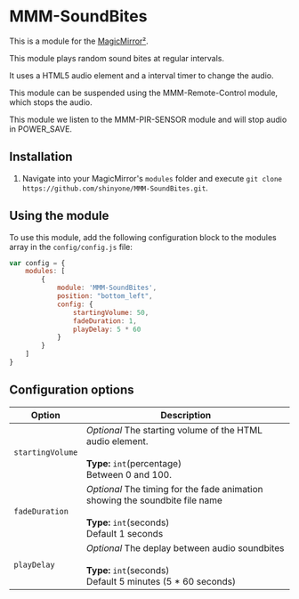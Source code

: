 # MMM-SoundBites

This is a module for the [MagicMirror²](https://github.com/MichMich/MagicMirror/).

This module plays random sound bites at regular intervals.

It uses a HTML5 audio element and a interval timer to change the audio.

This module can be suspended using the MMM-Remote-Control module, which stops the audio.

This module we listen to the MMM-PIR-SENSOR module and will stop audio in POWER_SAVE.

## Installation
1. Navigate into your MagicMirror's `modules` folder and execute `git clone https://github.com/shinyone/MMM-SoundBites.git`. 


## Using the module

To use this module, add the following configuration block to the modules array in the `config/config.js` file:
```js
var config = {
    modules: [
        {
            module: 'MMM-SoundBites',
			position: "bottom_left",
            config: {
				startingVolume: 50,
				fadeDuration: 1,
				playDelay: 5 * 60
			}
        }
    ]
}
```

## Configuration options

| Option           | Description
|----------------- |-----------
| `startingVolume`        | *Optional* The starting volume of the HTML audio element.<br><br>**Type:** `int`(percentage) <br>  Between 0 and 100.
| `fadeDuration`        | *Optional* The timing for the fade animation showing the soundbite file name <br><br>**Type:** `int`(seconds) <br>Default 1 seconds
| `playDelay`        | *Optional* The deplay between audio soundbites <br><br>**Type:** `int`(seconds) <br>Default 5 minutes (5 * 60 seconds)
